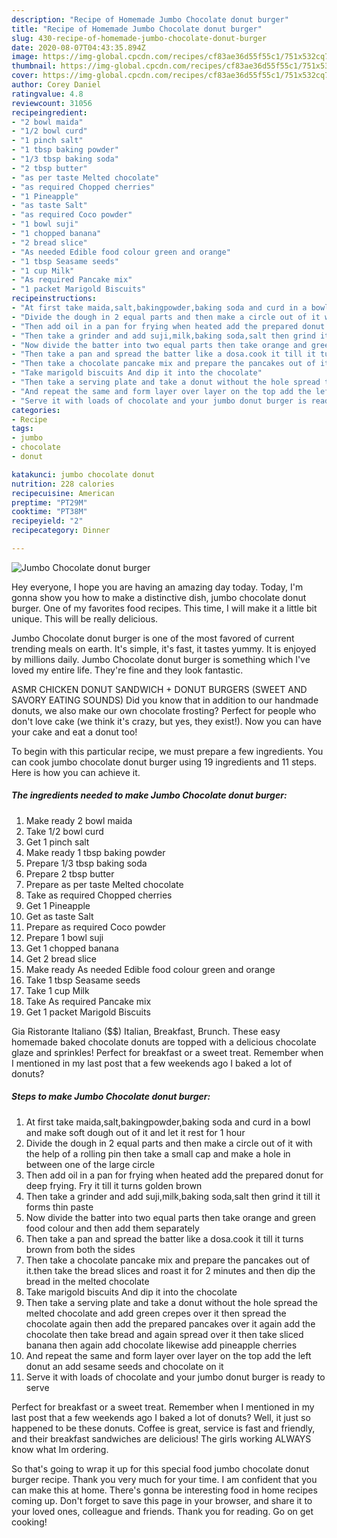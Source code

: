 ```yaml
---
description: "Recipe of Homemade Jumbo Chocolate donut burger"
title: "Recipe of Homemade Jumbo Chocolate donut burger"
slug: 430-recipe-of-homemade-jumbo-chocolate-donut-burger
date: 2020-08-07T04:43:35.894Z
image: https://img-global.cpcdn.com/recipes/cf83ae36d55f55c1/751x532cq70/jumbo-chocolate-donut-burger-recipe-main-photo.jpg
thumbnail: https://img-global.cpcdn.com/recipes/cf83ae36d55f55c1/751x532cq70/jumbo-chocolate-donut-burger-recipe-main-photo.jpg
cover: https://img-global.cpcdn.com/recipes/cf83ae36d55f55c1/751x532cq70/jumbo-chocolate-donut-burger-recipe-main-photo.jpg
author: Corey Daniel
ratingvalue: 4.8
reviewcount: 31056
recipeingredient:
- "2 bowl maida"
- "1/2 bowl curd"
- "1 pinch salt"
- "1 tbsp baking powder"
- "1/3 tbsp baking soda"
- "2 tbsp butter"
- "as per taste Melted chocolate"
- "as required Chopped cherries"
- "1 Pineapple"
- "as taste Salt"
- "as required Coco powder"
- "1 bowl suji"
- "1 chopped banana"
- "2 bread slice"
- "As needed Edible food colour green and orange"
- "1 tbsp Seasame seeds"
- "1 cup Milk"
- "As required Pancake mix"
- "1 packet Marigold Biscuits"
recipeinstructions:
- "At first take maida,salt,bakingpowder,baking soda and curd in a bowl and make soft dough out of it and let it rest for 1 hour"
- "Divide the dough in 2 equal parts and then make a circle out of it with the help of a rolling pin then take a small cap and make a hole in between one of the large circle"
- "Then add oil in a pan for frying when heated add the prepared donut for deep frying. Fry it till it turns golden brown"
- "Then take a grinder and add suji,milk,baking soda,salt then grind it till it forms thin paste"
- "Now divide the batter into two equal parts then take orange and green food colour and then add them separately"
- "Then take a pan and spread the batter like a dosa.cook it till it turns brown from both the sides"
- "Then take a chocolate pancake mix and prepare the pancakes out of it.then take the bread slices and roast it for 2 minutes and then dip the bread in the melted chocolate"
- "Take marigold biscuits And dip it into the chocolate"
- "Then take a serving plate and take a donut without the hole spread the melted chocolate and add green crepes over it then spread the chocolate again then add the prepared pancakes over it again add the chocolate then take bread and again spread over it then take sliced banana then again add chocolate likewise add pineapple cherries"
- "And repeat the same and form layer over layer on the top add the left donut an add sesame seeds and chocolate on it"
- "Serve it with loads of chocolate and your jumbo donut burger is ready to serve"
categories:
- Recipe
tags:
- jumbo
- chocolate
- donut

katakunci: jumbo chocolate donut 
nutrition: 228 calories
recipecuisine: American
preptime: "PT29M"
cooktime: "PT38M"
recipeyield: "2"
recipecategory: Dinner

---
```



![Jumbo Chocolate donut burger](https://img-global.cpcdn.com/recipes/cf83ae36d55f55c1/751x532cq70/jumbo-chocolate-donut-burger-recipe-main-photo.jpg)

Hey everyone, I hope you are having an amazing day today. Today, I'm gonna show you how to make a distinctive dish, jumbo chocolate donut burger. One of my favorites food recipes. This time, I will make it a little bit unique. This will be really delicious.

Jumbo Chocolate donut burger is one of the most favored of current trending meals on earth. It's simple, it's fast, it tastes yummy. It is enjoyed by millions daily. Jumbo Chocolate donut burger is something which I've loved my entire life. They're fine and they look fantastic.

ASMR CHICKEN DONUT SANDWICH + DONUT BURGERS (SWEET AND SAVORY EATING SOUNDS) Did you know that in addition to our handmade donuts, we also make our own chocolate frosting? Perfect for people who don&#39;t love cake (we think it&#39;s crazy, but yes, they exist!). Now you can have your cake and eat a donut too!


To begin with this particular recipe, we must prepare a few ingredients. You can cook jumbo chocolate donut burger using 19 ingredients and 11 steps. Here is how you can achieve it.

<!--inarticleads1-->

##### The ingredients needed to make Jumbo Chocolate donut burger:

1. Make ready 2 bowl maida
1. Take 1/2 bowl curd
1. Get 1 pinch salt
1. Make ready 1 tbsp baking powder
1. Prepare 1/3 tbsp baking soda
1. Prepare 2 tbsp butter
1. Prepare as per taste Melted chocolate
1. Take as required Chopped cherries
1. Get 1 Pineapple
1. Get as taste Salt
1. Prepare as required Coco powder
1. Prepare 1 bowl suji
1. Get 1 chopped banana
1. Get 2 bread slice
1. Make ready As needed Edible food colour green and orange
1. Take 1 tbsp Seasame seeds
1. Take 1 cup Milk
1. Take As required Pancake mix
1. Get 1 packet Marigold Biscuits


Gia Ristorante Italiano ($$) Italian, Breakfast, Brunch. These easy homemade baked chocolate donuts are topped with a delicious chocolate glaze and sprinkles! Perfect for breakfast or a sweet treat. Remember when I mentioned in my last post that a few weekends ago I baked a lot of donuts? 

<!--inarticleads2-->

##### Steps to make Jumbo Chocolate donut burger:

1. At first take maida,salt,bakingpowder,baking soda and curd in a bowl and make soft dough out of it and let it rest for 1 hour
1. Divide the dough in 2 equal parts and then make a circle out of it with the help of a rolling pin then take a small cap and make a hole in between one of the large circle
1. Then add oil in a pan for frying when heated add the prepared donut for deep frying. Fry it till it turns golden brown
1. Then take a grinder and add suji,milk,baking soda,salt then grind it till it forms thin paste
1. Now divide the batter into two equal parts then take orange and green food colour and then add them separately
1. Then take a pan and spread the batter like a dosa.cook it till it turns brown from both the sides
1. Then take a chocolate pancake mix and prepare the pancakes out of it.then take the bread slices and roast it for 2 minutes and then dip the bread in the melted chocolate
1. Take marigold biscuits And dip it into the chocolate
1. Then take a serving plate and take a donut without the hole spread the melted chocolate and add green crepes over it then spread the chocolate again then add the prepared pancakes over it again add the chocolate then take bread and again spread over it then take sliced banana then again add chocolate likewise add pineapple cherries
1. And repeat the same and form layer over layer on the top add the left donut an add sesame seeds and chocolate on it
1. Serve it with loads of chocolate and your jumbo donut burger is ready to serve


Perfect for breakfast or a sweet treat. Remember when I mentioned in my last post that a few weekends ago I baked a lot of donuts? Well, it just so happened to be these donuts. Coffee is great, service is fast and friendly, and their breakfast sandwiches are delicious! The girls working ALWAYS know what Im ordering. 

So that's going to wrap it up for this special food jumbo chocolate donut burger recipe. Thank you very much for your time. I am confident that you can make this at home. There's gonna be interesting food in home recipes coming up. Don't forget to save this page in your browser, and share it to your loved ones, colleague and friends. Thank you for reading. Go on get cooking!
